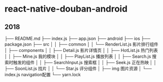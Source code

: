 # react-native-douban-android
## 2018
├── README.md
├── index.js
├── app.json
├── android
├── ios
├── package.json
├── src
│  │   ├── common
│  │   └── RenderList.js                                       影片排行组件
│  ├── components
│  │   ├── Detail.js                                        影片详情页
│  │   ├── HotList.js                                       热门列表
│  │   ├── Mine.js                                          我的模块
│  │   ├── PlayList.js                                      播放列表
│  │   ├── Search.js                                        搜索时触发的组件
│  │   ├── SearchInput.js                                   搜索框
│  │   ├── Seek.js                                          正在热映
│  │   ├── SoonList.js                                      找片
│  │   └── Star.js                                          评分组件
│  ├── img                                                  图片资源
│  └── index.js                                             navigation配置
└── yarn.lock